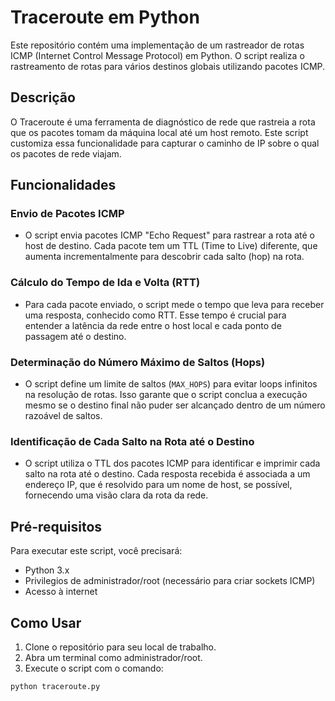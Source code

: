 # Traceroute em Python

Este repositório contém uma implementação de um rastreador de rotas ICMP (Internet Control Message Protocol) em Python. O script realiza o rastreamento de rotas para vários destinos globais utilizando pacotes ICMP.

## Descrição

O Traceroute é uma ferramenta de diagnóstico de rede que rastreia a rota que os pacotes tomam da máquina local até um host remoto. Este script customiza essa funcionalidade para capturar o caminho de IP sobre o qual os pacotes de rede viajam.

## Funcionalidades

### Envio de Pacotes ICMP
- O script envia pacotes ICMP "Echo Request" para rastrear a rota até o host de destino. Cada pacote tem um TTL (Time to Live) diferente, que aumenta incrementalmente para descobrir cada salto (hop) na rota.

### Cálculo do Tempo de Ida e Volta (RTT)
- Para cada pacote enviado, o script mede o tempo que leva para receber uma resposta, conhecido como RTT. Esse tempo é crucial para entender a latência da rede entre o host local e cada ponto de passagem até o destino.

### Determinação do Número Máximo de Saltos (Hops)
- O script define um limite de saltos (`MAX_HOPS`) para evitar loops infinitos na resolução de rotas. Isso garante que o script conclua a execução mesmo se o destino final não puder ser alcançado dentro de um número razoável de saltos.

### Identificação de Cada Salto na Rota até o Destino
- O script utiliza o TTL dos pacotes ICMP para identificar e imprimir cada salto na rota até o destino. Cada resposta recebida é associada a um endereço IP, que é resolvido para um nome de host, se possível, fornecendo uma visão clara da rota da rede.

## Pré-requisitos

Para executar este script, você precisará:

- Python 3.x
- Privilegios de administrador/root (necessário para criar sockets ICMP)
- Acesso à internet

## Como Usar

1. Clone o repositório para seu local de trabalho.
2. Abra um terminal como administrador/root.
3. Execute o script com o comando:

```bash
python traceroute.py
